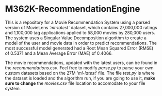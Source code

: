 # M362K-RecommendationEngine

This is a repository for a Movie Recommendation System using a parsed version of MovieLens *'ml-latest'* dataset, which contains 27,000,000 ratings and 1,100,000 tag applications applied to 58,000 movies by 280,000 users. The system uses a Singular Value Decomposition algorithm to create a model of the user and movie data in order to predict recommendations. The most successful model generated had a Root Mean Squared Error (RMSE) of 0.5371 and a Mean Average Error (MAE) of 0.4066.

The movie recommendations, updated with the latest users, can be found in the *recommendations.csv*. Feel free to modify *parse.py* to parse your own custom datasets based on the 27M *'ml-latest'* file. The file *test.py* is where the dataset is loaded and the algorithm run, if you are going to use it, **make sure to change** the *movies.csv* file location to accomodate to your file system.  

